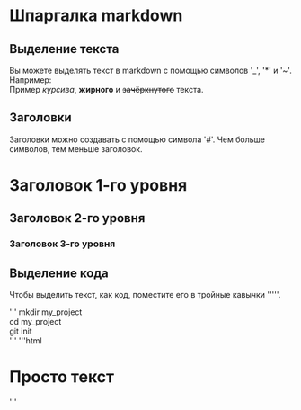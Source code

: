 # Шпаргалка markdown

## Выделение текста

Вы можете выделять текст в markdown с помощью символов '_', '*' и '~'. Например:  
Пример _курсива_, **жирного** и ~~зачёркнутого~~ текста.

## Заголовки

Заголовки можно создавать с помощью символа '#'. Чем больше символов, тем меньше заголовок.

# Заголовок 1-го уровня  
## Заголовок 2-го уровня  
### Заголовок 3-го уровня

## Выделение кода

Чтобы выделить текст, как код, поместите его в тройные кавычки '''''.

'''
mkdir my_project  
cd my_project  
git init  
'''
'''html
<h1>Просто текст</h1>
'''